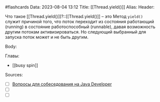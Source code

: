 #flashcards
Data: 2023-08-04 13:12
Title: [[Thread.yield()]]
Alias:
Header:

Что такое [[Thread.yield()]]?::[[Thread.yield()]] – это Метод `yield()` служит причиной того, что поток переходит из состояния работающий (running) в состояние работоспособный (runnable), давая возможность другим потокам активизироваться. Но следующий выбранный для запуска поток может и не быть другим.
<!--SR:!2023-10-27,1,130-->



Body:





Главы:
- [[busy spin]]


Sources:
- [ ] [Вопросы для собеседования на Java Developer](https://github.com/enhorse/java-interview/blob/master/README.md#%D0%9E%D0%9E%D0%9F)
- [ ] []()
- [ ] []()
